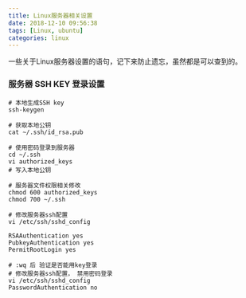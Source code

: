 ```yaml
---
title: Linux服务器相关设置
date: 2018-12-10 09:56:38
tags: [Linux, ubuntu]
categories: linux
---
```


一些关于Linux服务器设置的语句，记下来防止遗忘，虽然都是可以查到的。

<!-- more -->

### 服务器 SSH KEY 登录设置

``` shell
# 本地生成SSH key
ssh-keygen

# 获取本地公钥
cat ~/.ssh/id_rsa.pub

# 使用密码登录到服务器
cd ~/.ssh
vi authorized_keys
# 写入本地公钥

# 服务器文件权限相关修改
chmod 600 authorized_keys
chmod 700 ~/.ssh

# 修改服务器ssh配置
vi /etc/ssh/sshd_config

RSAAuthentication yes
PubkeyAuthentication yes
PermitRootLogin yes

# :wq 后 验证是否能用key登录
# 修改服务器ssh配置， 禁用密码登录
vi /etc/ssh/sshd_config
PasswordAuthentication no

```

